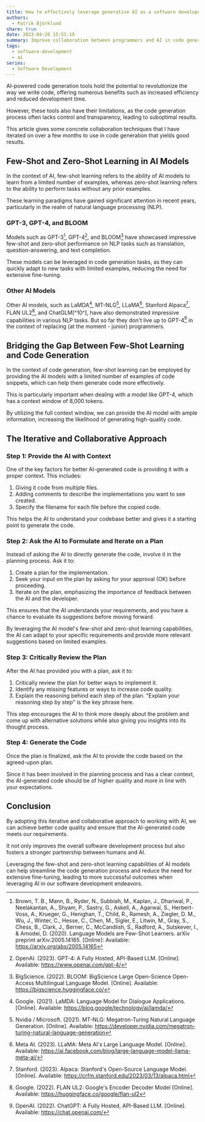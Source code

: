 ```yaml
---
title: How to effectively leverage generative AI as a software developer
authors:
  - Patrik Björklund
share: true
date: 2023-04-26 15:51:19
summary: Improve collaboration between programmers and AI in code generation.
tags:
  - software-development
  - ai
series:
  - Software Development
---
```



AI-powered code generation tools hold the potential to revolutionize the way we write code, offering numerous benefits such as increased efficiency and reduced development time. 

However, these tools also have their limitations, as the code generation process often lacks control and transparency, leading to suboptimal results. 

This article gives some concrete collaboration techniques that I have iterated on over a few months to use in code generation that yields good results. 

## Few-Shot and Zero-Shot Learning in AI Models

In the context of AI, few-shot learning refers to the ability of AI models to learn from a limited number of examples, whereas zero-shot learning refers to the ability to perform tasks without any prior examples. 

These learning paradigms have gained significant attention in recent years, particularly in the realm of natural language processing (NLP).

### GPT-3, GPT-4, and BLOOM

Models such as GPT-3[^1^], GPT-4[^2^], and BLOOM[^3^] have showcased impressive few-shot and zero-shot performance on NLP tasks such as translation, question-answering, and text completion. 

These models can be leveraged in code generation tasks, as they can quickly adapt to new tasks with limited examples, reducing the need for extensive fine-tuning.

### Other AI Models

Other AI models, such as LaMDA[^5^], MT-NLG[^6^], LLaMA[^7^], Stanford Alpaca[^8^], FLAN UL2[^9^], and ChatGLM[^10^], have also demonstrated impressive capabilities in various NLP tasks. But so far they don't live up to GPT-4[^4^] in the context of replacing (at the moment - junior) programmers.

## Bridging the Gap Between Few-Shot Learning and Code Generation

In the context of code generation, few-shot learning can be employed by providing the AI models with a limited number of examples of code snippets, which can help them generate code more effectively. 

This is particularly important when dealing with a model like GPT-4, which has a context window of 8,000 tokens. 

By utilizing the full context window, we can provide the AI model with ample information, increasing the likelihood of generating high-quality code.

## The Iterative and Collaborative Approach

### Step 1: Provide the AI with Context

One of the key factors for better AI-generated code is providing it with a proper context. This includes:

1. Giving it code from multiple files.
2. Adding comments to describe the implementations you want to see created.
3. Specify the filename for each file before the copied code.

This helps the AI to understand your codebase better and gives it a starting point to generate the code.

### Step 2: Ask the AI to Formulate and Iterate on a Plan

Instead of asking the AI to directly generate the code, involve it in the planning process. Ask it to:

1. Create a plan for the implementation.
2. Seek your input on the plan by asking for your approval (OK) before proceeding.
3. Iterate on the plan, emphasizing the importance of feedback between the AI and the developer.

This ensures that the AI understands your requirements, and you have a chance to evaluate its suggestions before moving forward. 

By leveraging the AI model's few-shot and zero-shot learning capabilities, the AI can adapt to your specific requirements and provide more relevant suggestions based on limited examples.

### Step 3: Critically Review the Plan

After the AI has provided you with a plan, ask it to:

1. Critically review the plan for better ways to implement it.
2. Identify any missing features or ways to increase code quality.
3. Explain the reasoning behind each step of the plan. "Explain your reasoning step by step" is the key phrase here.

This step encourages the AI to think more deeply about the problem and come up with alternative solutions while also giving you insights into its thought process.

### Step 4: Generate the Code

Once the plan is finalized, ask the AI to provide the code based on the agreed-upon plan. 

Since it has been involved in the planning process and has a clear context, the AI-generated code should be of higher quality and more in line with your expectations.

## Conclusion

By adopting this iterative and collaborative approach to working with AI, we can achieve better code quality and ensure that the AI-generated code meets our requirements. 

It not only improves the overall software development process but also fosters a stronger partnership between humans and AI. 

Leveraging the few-shot and zero-shot learning capabilities of AI models can help streamline the code generation process and reduce the need for extensive fine-tuning, leading to more successful outcomes when leveraging AI in our software development endeavors.

[^1^]: Brown, T. B., Mann, B., Ryder, N., Subbiah, M., Kaplan, J., Dhariwal, P., Neelakantan, A., Shyam, P., Sastry, G., Askell, A., Agarwal, S., Herbert-Voss, A., Krueger, G., Henighan, T., Child, R., Ramesh, A., Ziegler, D. M., Wu, J., Winter, C., Hesse, C., Chen, M., Sigler, E., Litwin, M., Gray, S., Chess, B., Clark, J., Berner, C., McCandlish, S., Radford, A., Sutskever, I., & Amodei, D. (2020). Language Models are Few-Shot Learners. arXiv preprint arXiv:2005.14165. [Online]: Available: https://arxiv.org/abs/2005.14165

[^2^]: OpenAI. (2023). GPT-4: A Fully Hosted, API-Based LLM. [Online]. Available: https://www.openai.com/gpt-4/

[^3^]: BigScience. (2022). BLOOM: BigScience Large Open-Science Open-Access Multilingual Language Model. [Online]. Available: https://bigscience.huggingface.co/

[^4^]: OpenAI. (2022). ChatGPT: A Fully Hosted, API-Based LLM. [Online]. Available: https://chat.openai.com/

[^5^]: Google. (2021). LaMDA: Language Model for Dialogue Applications. [Online]. Available: https://blog.google/technology/ai/lamda/

[^6^]: Nvidia / Microsoft. (2021). MT-NLG: Megatron-Turing Natural Language Generation. [Online]. Available: https://developer.nvidia.com/megatron-turing-natural-language-generation

[^7^]: Meta AI. (2023). LLaMA: Meta AI's Large Language Model. [Online]. Available: https://ai.facebook.com/blog/large-language-model-llama-meta-ai/

[^8^]: Stanford. (2023). Alpaca: Stanford's Open-Source Language Model. [Online]. Available: https://crfm.stanford.edu/2023/03/13/alpaca.html

[^9^]: Google. (2022). FLAN UL2: Google's Encoder Decoder Model [Online]. Available: https://huggingface.co/google/flan-ul2